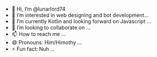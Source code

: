 - 👋 Hi, I’m @lunarlord74
- 👀 I’m interested in web designing and bot development...
- 🌱 I’m currently Kotlin and looking forward on Javascript ...
- 💞️ I’m looking to collaborate on ...
- 📫 How to reach me ...
- 😄 Pronouns: Him/Himothy ...
- ⚡ Fun fact: Nuh ...

<!---
specrthyahskod/specrthyahskod is a ✨ special ✨ repository because its `README.md` (this file) appears on your GitHub profile.
You can click the Preview link to take a look at your changes.
--->
